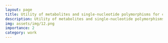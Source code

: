 ```yaml
---
layout: page
title: Utility of metabolites and single-nucleotide polymorphisms for classification and prediction of grain size related traits under high night temperature conditions in rice.
description: Utility of metabolites and single-nucleotide polymorphisms for classification and prediction of grain size related traits under high night temperature conditions in rice.
img: assets/img/12.png
importance: 2
category: work
---
```

